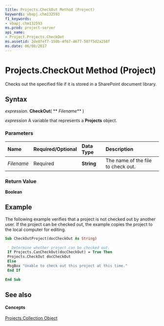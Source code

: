```yaml
---
title: Projects.CheckOut Method (Project)
keywords: vbapj.chm132593
f1_keywords:
- vbapj.chm132593
ms.prod: project-server
api_name:
- Project.Projects.CheckOut
ms.assetid: 2de8fef7-150b-4f67-4677-507f5d2a258f
ms.date: 06/08/2017
---
```



# Projects.CheckOut Method (Project)

Checks out the specified file if it is stored in a SharePoint document library.


## Syntax

 _expression_. **CheckOut**( ** _Filename_** )

 _expression_ A variable that represents a **Projects** object.


### Parameters



|**Name**|**Required/Optional**|**Data Type**|**Description**|
|:-----|:-----|:-----|:-----|
| _Filename_|Required|**String**|The name of the file to check out.|

### Return Value

 **Boolean**


## Example

The following example verifies that a project is not checked out by another user. If the project can be checked out, the example copies the project to the local computer for editing.


```vb
Sub CheckOutProject(docCheckOut As String)  
  
 ' Determine whether project can be checked out.  
 If Projects.CanCheckOut(docCheckOut) = True Then  
 Projects.CheckOut docCheckOut  
 Else  
 MsgBox "Unable to check out this project at this time."  
 End If  
  
End Sub
```


## See also


#### Concepts


[Projects Collection Object](projects-object-project.md)
